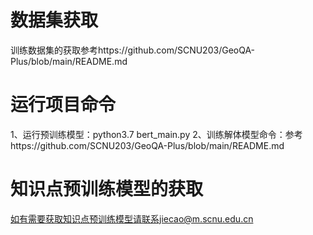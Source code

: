 # 数据集获取
训练数据集的获取参考https://github.com/SCNU203/GeoQA-Plus/blob/main/README.md
# 运行项目命令
1、运行预训练模型：python3.7 bert_main.py
2、训练解体模型命令：参考https://github.com/SCNU203/GeoQA-Plus/blob/main/README.md
# 知识点预训练模型的获取
如有需要获取知识点预训练模型请联系jiecao@m.scnu.edu.cn
